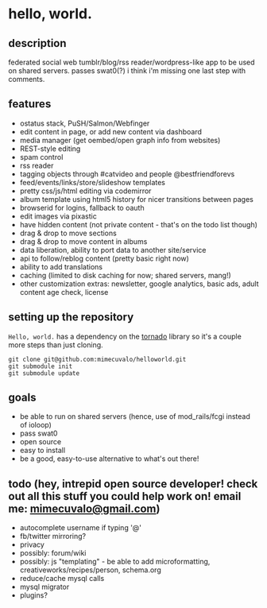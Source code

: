 # hello, world.

## description

federated social web tumblr/blog/rss reader/wordpress-like app to be used on shared servers.  passes swat0(?) i think i'm missing one last step with comments.

## features
- ostatus stack, PuSH/Salmon/Webfinger
- edit content in page, or add new content via dashboard
- media manager (get oembed/open graph info from websites)
- REST-style editing
- spam control
- rss reader
- tagging objects through #catvideo and people @bestfriendforevs
- feed/events/links/store/slideshow templates
- pretty css/js/html editing via codemirror
- album template using html5 history for nicer transitions between pages
- browserid for logins, fallback to oauth
- edit images via pixastic
- have hidden content (not private content - that's on the todo list though)
- drag & drop to move sections
- drag & drop to move content in albums
- data liberation, ability to port data to another site/service
- api to follow/reblog content (pretty basic right now)
- ability to add translations
- caching (limited to disk caching for now; shared servers, mang!)
- other customization extras: newsletter, google analytics, basic ads, adult content age check, license

## setting up the repository

`Hello, world.` has a dependency on the [tornado](https://github.com/facebook/tornado) library so it's a couple more steps than just cloning.

    git clone git@github.com:mimecuvalo/helloworld.git
    git submodule init
    git submodule update


## goals
- be able to run on shared servers (hence, use of mod\_rails/fcgi instead of ioloop)
- pass swat0
- open source
- easy to install
- be a good, easy-to-use alternative to what's out there!

## todo (hey, intrepid open source developer! check out all this stuff you could help work on! email me: mimecuvalo@gmail.com)
- autocomplete username if typing '@'
- fb/twitter mirroring?
- privacy
- possibly: forum/wiki
- possibly: js "templating" - be able to add microformatting, creativeworks/recipes/person, schema.org
- reduce/cache mysql calls
- mysql migrator
- plugins?
